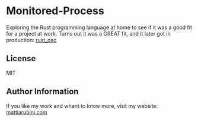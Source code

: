 # Monitored-Process
Exploring the Rust programming language at home to see if it was a good fit for a project at work.
Turns out it was a GREAT fit, and it later got in production: [rust_cec](https://github.com/CedisMattiaRubini/rust_cec)


License
-------

MIT

Author Information
------------------

If you like my work and whant to know more, visit my website:
[mattiarubini.com](https://www.mattiarubini.com)
